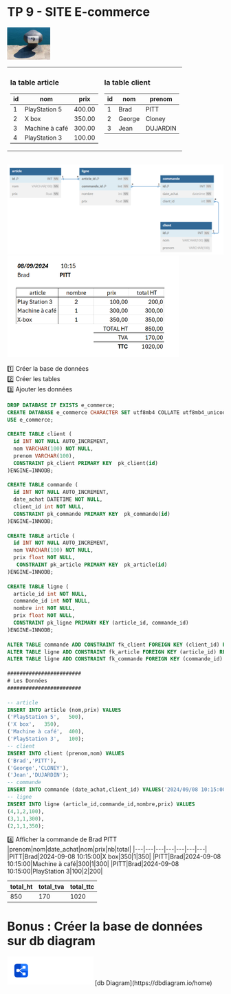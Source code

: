 # TP 9 - SITE E-commerce
<img src="../img/num/nine.webp" width="100">

<table>
<tr>
<td valign=top>

  
### la table article
| id | nom | prix | 
|----|---|---|
| 1 | PlayStation 5 | 400.00 |
| 2 | X box | 350.00 |
| 3 | Machine à café | 300.00 |
| 4 | PlayStation 3 | 100.00 |

</td><td valign=top>

### la table client
| id | nom | prenom | 
|----|---|---|
| 1 | Brad | PITT |
| 2 | George | Cloney |
| 3 | Jean | DUJARDIN |



</td></tr></table>
  
<br>  

<img src="../img/db-svg/10-e-commerce.png" width="700">

<img src="../img/tp/tp9/c.png" width="400">
  
:one: Créer la base de données   
:two: Créer les tables  
:three: Ajouter les données  

```sql
DROP DATABASE IF EXISTS e_commerce;
CREATE DATABASE e_commerce CHARACTER SET utf8mb4 COLLATE utf8mb4_unicode_ci;
USE e_commerce;

CREATE TABLE client (
  id INT NOT NULL AUTO_INCREMENT,
  nom VARCHAR(100) NOT NULL,
  prenom VARCHAR(100),
  CONSTRAINT pk_client PRIMARY KEY  pk_client(id)
)ENGINE=INNODB;

CREATE TABLE commande (
  id INT NOT NULL AUTO_INCREMENT,
  date_achat DATETIME NOT NULL,
  client_id int NOT NULL,
  CONSTRAINT pk_commande PRIMARY KEY  pk_commande(id)
)ENGINE=INNODB;

CREATE TABLE article (
  id INT NOT NULL AUTO_INCREMENT,
  nom VARCHAR(100) NOT NULL,
  prix float NOT NULL,
   CONSTRAINT pk_article PRIMARY KEY  pk_article(id)
)ENGINE=INNODB;

CREATE TABLE ligne (
  article_id int NOT NULL,
  commande_id int NOT NULL,
  nombre int NOT NULL,
  prix float NOT NULL,
  CONSTRAINT pk_ligne PRIMARY KEY (article_id, commande_id)
)ENGINE=INNODB;

ALTER TABLE commande ADD CONSTRAINT fk_client FOREIGN KEY (client_id) REFERENCES client(id);
ALTER TABLE ligne ADD CONSTRAINT fk_article FOREIGN KEY (article_id) REFERENCES article(id);
ALTER TABLE ligne ADD CONSTRAINT fk_commande FOREIGN KEY (commande_id) REFERENCES commande(id);

########################
# Les Données
########################

-- article
INSERT INTO article (nom,prix) VALUES
('PlayStation 5',	500),
('X box',	350),
('Machine à café',	400),
('PlayStation 3',	100);
-- client
INSERT INTO client (prenom,nom) VALUES
('Brad','PITT'),	
('George','CLONEY'),
('Jean','DUJARDIN');
-- commande
INSERT INTO commande (date_achat,client_id) VALUES('2024/09/08 10:15:00',1);
-- ligne
INSERT INTO ligne (article_id,commande_id,nombre,prix) VALUES
(4,1,2,100),
(3,1,1,300),
(2,1,1,350);

```
:four: Afficher la commande de Brad PITT  
|prenom|nom|date_achat|nom|prix|nb|total|
|---|---|---|---|---|---|---|
|PITT|Brad|2024-09-08 10:15:00|X box|350|1|350|
|PITT|Brad|2024-09-08 10:15:00|Machine à café|300|1|300|
|PITT|Brad|2024-09-08 10:15:00|PlayStation 3|100|2|200|

|total_ht|total_tva|total_ttc|
|---|---|---|
|850|170|1020|



# Bonus : Créer la base de données sur db diagram
<img src="../img/dbdiagram.svg" width="200">
[db Diagram](https://dbdiagram.io/home) 

